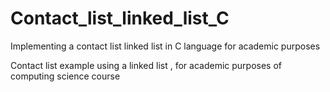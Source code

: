 # Contact_list_linked_list_C
 Implementing a contact list linked list in C language for academic purposes
 
 
Contact list example using a linked list , for academic purposes of computing science course
